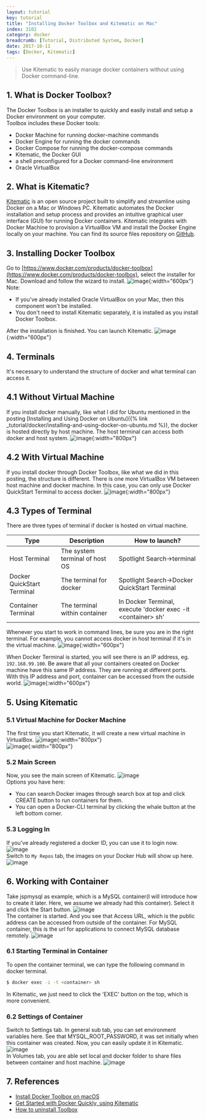 ```yaml
---
layout: tutorial
key: tutorial
title: "Installing Docker Toolbox and Kitematic on Mac"
index: 3102
category: docker
breadcrumb: [Tutorial, Distributed System, Docker]
date: 2017-10-11
tags: [Docker, Kitematic]
---
```


> Use Kitematic to easily manage docker containers without using Docker command-line.

## 1. What is Docker Toolbox?
The Docker Toolbox is an installer to quickly and easily install and setup a Docker environment on your computer.  
Toolbox includes these Docker tools:  
* Docker Machine for running docker-machine commands
* Docker Engine for running the docker commands
* Docker Compose for running the docker-compose commands
* Kitematic, the Docker GUI
* a shell preconfigured for a Docker command-line environment
* Oracle VirtualBox

## 2. What is Kitematic?
[Kitematic](https://kitematic.com/) is an open source project built to simplify and streamline using Docker on a Mac or Windows PC. Kitematic automates the Docker installation and setup process and provides an intuitive graphical user interface (GUI) for running Docker containers. Kitematic integrates with Docker Machine to provision a VirtualBox VM and install the Docker Engine locally on your machine. You can find its source files repository on [GitHub](https://github.com/docker/kitematic).

## 3. Installing Docker Toolbox
Go to [https://www.docker.com/products/docker-toolbox](https://www.docker.com/products/docker-toolbox), select the installer for Mac. Download and follow the wizard to install.
![image](/public/images/devops/3102/installationtype.png){:width="600px"}  
Note:
* If you've already installed Oracle VirtualBox on your Mac, then this component won't be installed.
* You don't need to install Kitematic separately, it is installed as you install Docker Toolbox.

After the installation is finished. You can launch Kitematic.
![image](/public/images/devops/3102/installfinished.png){:width="600px"}  

## 4. Terminals
It's necessary to understand the structure of docker and what terminal can access it.  
## 4.1 Without Virtual Machine
If you install docker manually, like what I did for Ubuntu mentioned in the posting [Installing and Using Docker on Ubuntu]({% link _tutorial/docker/installing-and-using-docker-on-ubuntu.md %}), the docker is hosted directly by host machine. The host terminal can access both docker and host system.
![image](/public/images/devops/3102/terminalpm.png){:width="800px"}
## 4.2 With Virtual Machine
If you install docker through Docker Toolbox, like what we did in this posting, the structure is different. There is one more VirtualBox VM between host machine and docker machine. In this case, you can only use Docker QuickStart Terminal to access docker.
![image](/public/images/devops/3102/terminalvm.png){:width="800px"}   
## 4.3 Types of Terminal
There are three types of terminal if docker is hosted on virtual machine.  

 Type                       | Description                    |  How to launch?
----------------------------|--------------------------------|----------------------
 Host Terminal              | The system terminal of host OS | Spotlight Search->terminal
 Docker QuickStart Terminal | The terminal for docker        | Spotlight Search->Docker QuickStart Terminal
 Container Terminal         | The terminal within container  | In Docker Terminal, execute 'docker exec -it &lt;container> sh'

Whenever you start to work in command lines, be sure you are in the right terminal. For example, you cannot access docker in host terminal if it's in the virtual machine.
![image](/public/images/devops/3102/terminalfail.png){:width="600px"}  

When Docker Terminal is started, you will see there is an IP address, eg. `192.168.99.100`. Be aware that all your containers created on Docker machine have this same IP address. They are running at different ports. With this IP address and port, container can be accessed from the outside world.
![image](/public/images/devops/3102/dockerterminal.png){:width="600px"}  

## 5. Using Kitematic
### 5.1 Virtual Machine for Docker Machine
The first time you start Kitematic, it will create a new virtual machine in VirtualBox.
![image](/public/images/devops/3102/initialkitematic.png){:width="800px"}  
![image](/public/images/devops/3102/virtualbox.png){:width="800px"}  
### 5.2 Main Screen
Now, you see the main screen of Kitematic.
![image](/public/images/devops/3102/mainscreen.png)  
Options you have here:
* You can search Docker images through search box at top and click CREATE button to run containers for them.
* You can open a Docker-CLI terminal by clicking the whale button at the left bottom corner.

### 5.3 Logging In
If you've already registered a docker ID, you can use it to login now.
![image](/public/images/devops/3102/login.png)  
Switch to `My Repos` tab, the images on your Docker Hub will show up here.
![image](/public/images/devops/3102/myrepos.png)  

## 6. Working with Container
Take jspmysql as example, which is a MySQL container(I will introduce how to create it later. Here, we assume we already had this container). Select it and click the Start button.
![image](/public/images/devops/3102/mysqlsample.png)  
The container is started. And you see that Access URL, which is the public address can be accessed from outside of the container. For MySQL container, this is the url for applications to connect MySQL database remotely.
![image](/public/images/devops/3102/mysqlstarted.png)  
### 6.1 Starting Terminal in Container
To open the container terminal, we can type the following command in docker terminal.
```sh
$ docker exec -i -t <container> sh
```
In Kitematic, we just need to click the 'EXEC' button on the top, which is more convenient.
### 6.2 Settings of Container
Switch to Settings tab. In general sub tab, you can set environment variables here. See that MYSQL_ROOT_PASSWORD, it was set initially when this container was created. Now, you can easily update it in Kitematic.
![image](/public/images/devops/3102/mysqlgeneral.png)  
In Volumes tab, you are able set local and docker folder to share files between container and host machine.
![image](/public/images/devops/3102/mysqlvolume.png)  

## 7. References
* [Install Docker Toolbox on macOS](https://docs.docker.com/toolbox/toolbox_install_mac/)
* [Get Started with Docker Quickly, using Kitematic](https://www.youtube.com/watch?v=dwMcmfZaA6Q)
* [How to uninstall Toolbox](https://docs.docker.com/toolbox/toolbox_install_mac/#how-to-uninstall-toolbox)
